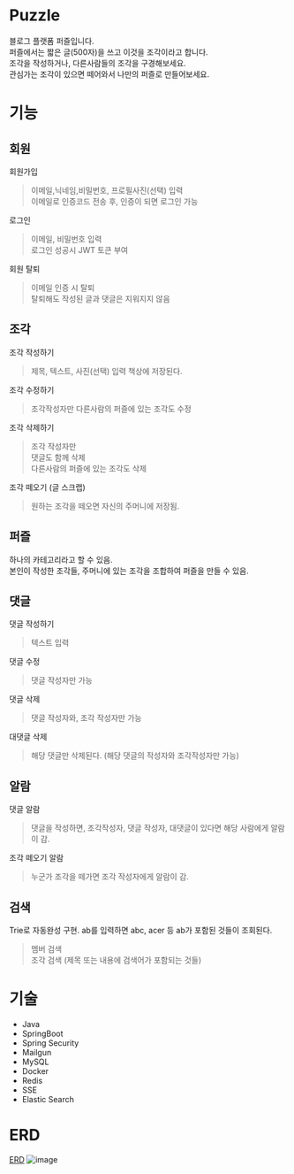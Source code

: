 # Puzzle
블로그 플랫폼 퍼즐입니다. <br/>
퍼즐에서는 짧은 글(500자)을 쓰고 이것을 조각이라고 합니다. <br/>
조각을 작성하거나, 다른사람들의 조각을 구경해보세요. <br/>
관심가는 조각이 있으면 떼어와서 나만의 퍼즐로 만들어보세요.

# 기능
## 회원
회원가입
> 이메일,닉네임,비밀번호, 프로필사진(선택) 입력<br/>
> 이메일로 인증코드 전송 후, 인증이 되면 로그인 가능<br/>

로그인
> 이메일, 비밀번호 입력 <br/>
> 로그인 성공시 JWT 토큰 부여<br/>

회원 탈퇴
> 이메일 인증 시 탈퇴 <br/>
> 탈퇴해도 작성된 글과 댓글은 지워지지 않음 

## 조각
조각 작성하기
> 제목, 텍스트, 사진(선택) 입력
> 책상에 저장된다.

조각 수정하기
> 조각작성자만
> 다른사람의 퍼즐에 있는 조각도 수정 <br/>

조각 삭제하기
> 조각 작성자만 <br/>
> 댓글도 함께 삭제 <br/>
> 다른사람의 퍼즐에 있는 조각도 삭제 <br/>

조각 떼오기 (글 스크랩)
> 원하는 조각을 떼오면 자신의 주머니에 저장됨.

## 퍼즐
하나의 카테고리라고 할 수 있음. <br/>
본인이 작성한 조각들, 주머니에 있는 조각을 조합하여 퍼즐을 만들 수 있음. <br/>

## 댓글
댓글 작성하기 
> 텍스트 입력

댓글 수정
> 댓글 작성자만 가능

댓글 삭제
> 댓글 작성자와, 조각 작성자만 가능

대댓글 삭제
> 해당 댓글만 삭제된다. (해당 댓글의 작성자와 조각작성자만 가능)

## 알람
댓글 알람
> 댓글을 작성하면, 조각작성자, 댓글 작성자, 대댓글이 있다면 해당 사람에게 알람이 감.

조각 떼오기 알람
> 누군가 조각을 떼가면 조각 작성자에게 알람이 감.

## 검색
Trie로 자동완성 구현.
ab를 입력하면 abc, acer 등 ab가 포함된 것들이 조회된다.
> 멤버 검색 <br/>
> 조각 검색 (제목 또는 내용에 검색어가 포함되는 것들) <br/>

# 기술
- Java
- SpringBoot
- Spring Security
- Mailgun
- MySQL
- Docker
- Redis
- SSE
- Elastic Search

# ERD
[ERD](https://www.erdcloud.com/d/Mrm5euvBFWaHq6Djd)
![image](https://github.com/redandsilver/puzzle/assets/129943670/fb5aeac5-4eae-43d8-9cc7-dede1b85403c)

